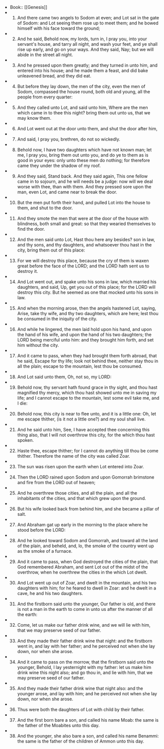 - Book:: [[Genesis]]
- 1. And there came two angels to Sodom at even; and Lot sat in the gate of Sodom: and Lot seeing them rose up to meet them; and he bowed himself with his face toward the ground;
- 2. And he said, Behold now, my lords, turn in, I pray you, into your servant's house, and tarry all night, and wash your feet, and ye shall rise up early, and go on your ways. And they said, Nay; but we will abide in the street all night.
- 3. And he pressed upon them greatly; and they turned in unto him, and entered into his house; and he made them a feast, and did bake unleavened bread, and they did eat.
- 4. But before they lay down, the men of the city, even the men of Sodom, compassed the house round, both old and young, all the people from every quarter:
- 5. And they called unto Lot, and said unto him, Where are the men which came in to thee this night? bring them out unto us, that we may know them.
- 6. And Lot went out at the door unto them, and shut the door after him,
- 7. And said, I pray you, brethren, do not so wickedly.
- 8. Behold now, I have two daughters which have not known man; let me, I pray you, bring them out unto you, and do ye to them as is good in your eyes: only unto these men do nothing; for therefore came they under the shadow of my roof.
- 9. And they said, Stand back. And they said again, This one fellow came in to sojourn, and he will needs be a judge: now will we deal worse with thee, than with them. And they pressed sore upon the man, even Lot, and came near to break the door.
- 10. But the men put forth their hand, and pulled Lot into the house to them, and shut to the door.
- 11. And they smote the men that were at the door of the house with blindness, both small and great: so that they wearied themselves to find the door.
- 12. And the men said unto Lot, Hast thou here any besides? son in law, and thy sons, and thy daughters, and whatsoever thou hast in the city, bring them out of this place:
- 13. For we will destroy this place, because the cry of them is waxen great before the face of the LORD; and the LORD hath sent us to destroy it.
- 14. And Lot went out, and spake unto his sons in law, which married his daughters, and said, Up, get you out of this place; for the LORD will destroy this city. But he seemed as one that mocked unto his sons in law.
- 15. And when the morning arose, then the angels hastened Lot, saying, Arise, take thy wife, and thy two daughters, which are here; lest thou be consumed in the iniquity of the city.
- 16. And while he lingered, the men laid hold upon his hand, and upon the hand of his wife, and upon the hand of his two daughters; the LORD being merciful unto him: and they brought him forth, and set him without the city.
- 17. And it came to pass, when they had brought them forth abroad, that he said, Escape for thy life; look not behind thee, neither stay thou in all the plain; escape to the mountain, lest thou be consumed.
- 18. And Lot said unto them, Oh, not so, my LORD:
- 19. Behold now, thy servant hath found grace in thy sight, and thou hast magnified thy mercy, which thou hast showed unto me in saving my life; and I cannot escape to the mountain, lest some evil take me, and I die:
- 20. Behold now, this city is near to flee unto, and it is a little one: Oh, let me escape thither, (is it not a little one?) and my soul shall live.
- 21. And he said unto him, See, I have accepted thee concerning this thing also, that I will not overthrow this city, for the which thou hast spoken.
- 22. Haste thee, escape thither; for I cannot do anything till thou be come thither. Therefore the name of the city was called Zoar.
- 23. The sun was risen upon the earth when Lot entered into Zoar.
- 24. Then the LORD rained upon Sodom and upon Gomorrah brimstone and fire from the LORD out of heaven;
- 25. And he overthrew those cities, and all the plain, and all the inhabitants of the cities, and that which grew upon the ground.
- 26. But his wife looked back from behind him, and she became a pillar of salt.
- 27. And Abraham gat up early in the morning to the place where he stood before the LORD:
- 28. And he looked toward Sodom and Gomorrah, and toward all the land of the plain, and beheld, and, lo, the smoke of the country went up as the smoke of a furnace.
- 29. And it came to pass, when God destroyed the cities of the plain, that God remembered Abraham, and sent Lot out of the midst of the overthrow, when he overthrew the cities in the which Lot dwelt.
- 30. And Lot went up out of Zoar, and dwelt in the mountain, and his two daughters with him; for he feared to dwell in Zoar: and he dwelt in a cave, he and his two daughters.
- 31. And the firstborn said unto the younger, Our father is old, and there is not a man in the earth to come in unto us after the manner of all the earth:
- 32. Come, let us make our father drink wine, and we will lie with him, that we may preserve seed of our father.
- 33. And they made their father drink wine that night: and the firstborn went in, and lay with her father; and he perceived not when she lay down, nor when she arose.
- 34. And it came to pass on the morrow, that the firstborn said unto the younger, Behold, I lay yesternight with my father: let us make him drink wine this night also; and go thou in, and lie with him, that we may preserve seed of our father.
- 35. And they made their father drink wine that night also: and the younger arose, and lay with him; and he perceived not when she lay down, nor when she arose.
- 36. Thus were both the daughters of Lot with child by their father.
- 37. And the first born bare a son, and called his name Moab: the same is the father of the Moabites unto this day.
- 38. And the younger, she also bare a son, and called his name Benammi: the same is the father of the children of Ammon unto this day.
